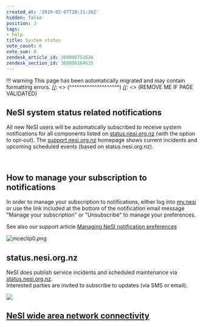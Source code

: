 ```yaml
---
created_at: '2019-02-07T20:31:36Z'
hidden: false
position: 3
tags:
- help
title: System status
vote_count: 0
vote_sum: 0
zendesk_article_id: 360000751636
zendesk_section_id: 360000164635
---
```




[//]: <> (REMOVE ME IF PAGE VALIDATED)
[//]: <> (vvvvvvvvvvvvvvvvvvvv)
!!! warning
    This page has been automatically migrated and may contain formatting errors.
[//]: <> (^^^^^^^^^^^^^^^^^^^^)
[//]: <> (REMOVE ME IF PAGE VALIDATED)

## NeSI system status related notifications

All new NeSI users will be automatically subscribed to receive system
notifications for all components listed on
[status.nesi.org.nz](https://status.nesi.org.nz) (with the option to
opt-out). The [support.nesi.org.nz](https://support.nesi.org.nz)
homepage shows current incidents and upcoming scheduled events (based on
status.nesi.org.nz).

 

## How to manage your subscription to notifications

In order to manage your subscription to notifications, either log into
[my.nesi](https://my.nesi.org.nz/account/preference) or use the link
included at the bottom of the notification email message "Manage your
subscription" or "Unsubscribe" to manage your preferences.

See also our support article [Managing NeSI notification
preferences](../../Getting_Started/my-nesi-org-nz/Managing_notification_preferences.md)

![mceclip0.png](../../assets/images/System_status.png)

## status.nesi.org.nz

NeSI does publish service incidents and scheduled maintenance via
[status.nesi.org.nz](https://status.nesi.org.nz).   
Interested parties are invited to subscribe to updates (via SMS or
email).

![](../../assets/images/System_status_0.png)

## [NeSI wide area network connectivity](../../Getting_Started/Getting_Help/NeSI_wide_area_network_connectivity.md)